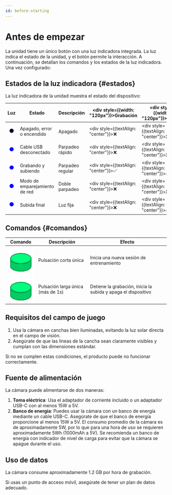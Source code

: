 ```yaml
---
id: before-starting
---
```


# Antes de empezar

La unidad tiene un único botón con una luz indicadora integrada. La luz indica el estado de la unidad, y el botón permite la interacción.
A continuación, se detallan los comandos y los estados de la luz indicadora.
Una vez configurado:

## Estados de la luz indicadora {#estados}

La luz indicadora de la unidad muestra el estado del dispositivo:

| Luz                                                       | Estado                            | Descripción        | <div style={{width: "120px"}}>Grabación</div> | <div style={{width: "120px"}}>Subida</div>   | <div style={{width: "120px"}}>Emparejamiento</div> |
|-----------------------------------------------------------|-----------------------------------|--------------------|---------------------------------------------------|----------------------------------------------|------------------------------------------------------------|
| ![apagado](/img/blink1_1000ms_0_0ms.gif)                 | Apagado, error o encendido        | Apagado           | <div style={{textAlign: "center"}}>❌</div>        | <div style={{textAlign: "center"}}>❌</div>   | <div style={{textAlign: "center"}}>❌</div>       |
| ![parpadeo_rápido](/img/blink1_200ms_50_0ms.gif)         | Cable USB desconectado            | Parpadeo rápido   | <div style={{textAlign: "center"}}>❌</div>        | <div style={{textAlign: "center"}}>❌</div>   | <div style={{textAlign: "center"}}>❌</div>       |
| ![parpadeo_medio](/img/blink1_1000ms_50_0ms.gif)         | Grabando y subiendo               | Parpadeo regular  | <div style={{textAlign: "center"}}>✅</div>        | <div style={{textAlign: "center"}}>✅</div>   | <div style={{textAlign: "center"}}>❌</div>       |
| ![doble_parpadeo](/img/blink2_400ms_50_1000ms.gif)       | Modo de emparejamiento de red     | Doble parpadeo    | <div style={{textAlign: "center"}}>❌</div>        | <div style={{textAlign: "center"}}>❌</div>   | <div style={{textAlign: "center"}}>✅</div>       |
| ![luz_encendida](/img/blink1_1000ms_100_0ms.gif)         | Subida final                      | Luz fija          | <div style={{textAlign: "center"}}>❌</div>        | <div style={{textAlign: "center"}}>✅</div>   | <div style={{textAlign: "center"}}>❌</div>       |

## Comandos {#comandos}

| Comando                                                | Descripción                         | Efecto                                                      |
|--------------------------------------------------------|-------------------------------------|-------------------------------------------------------------|
| ![pulsación_corta](/img/button_spring_green_short.gif) | Pulsación corta única               | Inicia una nueva sesión de entrenamiento                   |
| ![pulsación_larga](/img/button_spring_green_long.gif)  | Pulsación larga única (más de 1s)   | Detiene la grabación, inicia la subida y apaga el dispositivo|

## Requisitos del campo de juego

1. Usa la cámara en canchas bien iluminadas, evitando la luz solar directa en el campo de visión.
2. Asegúrate de que las líneas de la cancha sean claramente visibles y cumplan con las dimensiones estándar.

Si no se cumplen estas condiciones, el producto puede no funcionar correctamente.

## Fuente de alimentación

La cámara puede alimentarse de dos maneras:

1. **Toma eléctrica**: Usa el adaptador de corriente incluido o un adaptador USB-C con al menos 15W a 5V.
2. **Banco de energía**: Puedes usar la cámara con un banco de energía mediante un cable USB-C. Asegúrate de que el banco de energía proporcione al menos 15W a 5V. El consumo promedio de la cámara es de aproximadamente 5W, por lo que para una hora de uso se requieren aproximadamente 5Wh (1000mAh a 5V). Se recomienda un banco de energía con indicador de nivel de carga para evitar que la cámara se apague durante el uso.

## Uso de datos

La cámara consume aproximadamente 1.2 GB por hora de grabación.

Si usas un punto de acceso móvil, asegúrate de tener un plan de datos adecuado.
